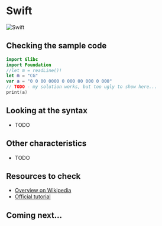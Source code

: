 # Swift

![Swift](../pic/Swift.png)

## Checking the sample code

```swift runnable
import Glibc
import Foundation
//let m = readLine()!
let m = "CG"
var a = "0 0 00 0000 0 000 00 000 0 000"
// TODO - my solution works, but too ugly to show here...
print(a)
```

## Looking at the syntax

- TODO

## Other characteristics

- TODO

## Resources to check

- [Overview on Wikipedia](https://en.wikipedia.org/wiki/Swift_(programming_language))
- [Official tutorial](https://swift.org/getting-started/)

## Coming next...
